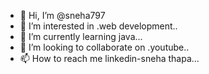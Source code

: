 - 👋 Hi, I’m @sneha797
- 👀 I’m interested in .web development..
- 🌱 I’m currently learning java...
- 💞️ I’m looking to collaborate on .youtube..
- 📫 How to reach me linkedin-sneha thapa...

<!---
sneha797/sneha797 is a ✨ special ✨ repository because its `README.md` (this file) appears on your GitHub profile.
You can click the Preview link to take a look at your changes.
--->
